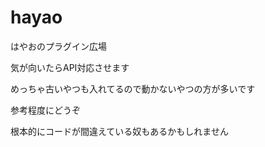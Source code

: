 # hayao
はやおのプラグイン広場

気が向いたらAPI対応させます

めっちゃ古いやつも入れてるので動かないやつの方が多いです

参考程度にどうぞ

根本的にコードが間違えている奴もあるかもしれません
